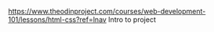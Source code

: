 https://www.theodinproject.com/courses/web-development-101/lessons/html-css?ref=lnav
Intro to project


